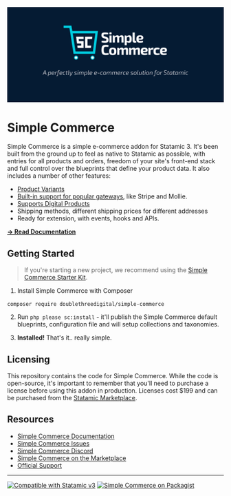 <img src="./banner.jpg">

# Simple Commerce
Simple Commerce is a simple e-commerce addon for Statamic 3. It's been built from the ground up to feel as native to Statamic as possible, with entries for all products and orders, freedom of your site's front-end stack and full control over the blueprints that define your product data. It also includes a number of other features:

* [Product Variants](https://sc-docs.doublethree.digital/v2.1/product-variants)
* [Built-in support for popular gateways](https://sc-docs.doublethree.digital/v2.1/gateways), like Stripe and Mollie.
* [Supports Digital Products](https://github.com/doublethreedigital/sc-digital-products)
* Shipping methods, different shipping prices for different addresses
* Ready for extension, with events, hooks and APIs.

[**→ Read Documentation**](https://sc-docs.doublethree.digital)

## Getting Started

> If you're starting a new project, we recommend using the [Simple Commerce Starter Kit](https://github.com/doublethreedigital/simple-commerce-starter).

1. Install Simple Commerce with Composer

```
composer require doublethreedigital/simple-commerce
```

2. Run `php please sc:install` - it'll publish the Simple Commerce default blueprints, configuration file and will setup collections and taxonomies.

3. **Installed!** That's it.. really simple.

## Licensing

This repository contains the code for Simple Commerce. While the code is open-source, it's important to remember that you'll need to purchase a license before using this addon in production. Licenses cost $199 and can be purchased from the [Statamic Marketplace](https://statamic.com/addons/double-three-digital/simple-commerce).

## Resources
* [Simple Commerce Documentation](https://sc-docs.doublethree.digital)
* [Simple Commerce Issues](https://github.com/doublethreedigital/simple-commerce/issues)
* [Simple Commerce Discord](https://discord.gg/P3ACYf9)
* [Simple Commerce on the Marketplace](https://statamic.com/addons/double-three-digital/simple-commerce)
* [Official Support](mailto:addons@doublethree.digital)

---

<p>
<a href="https://statamic.com"><img src="https://img.shields.io/badge/Statamic-3.0+-FF269E?style=for-the-badge" alt="Compatible with Statamic v3"></a>
<a href="https://packagist.org/packages/doublethreedigital/simple-commerce/stats"><img src="https://img.shields.io/packagist/v/doublethreedigital/simple-commerce?style=for-the-badge" alt="Simple Commerce on Packagist"></a>
</p>
